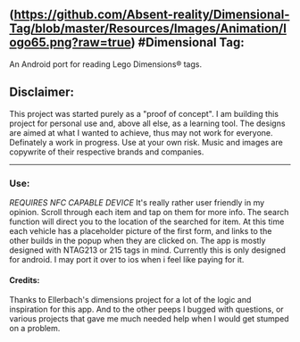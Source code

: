 ﻿(https://github.com/Absent-reality/Dimensional-Tag/blob/master/Resources/Images/Animation/logo65.png?raw=true)
#**Dimensional Tag:**
------------------
An Android port for reading Lego Dimensions® tags. 

## Disclaimer:
This project was started purely as a "proof of concept".
I am building this project for personal use and, above all else, as a learning tool. The designs are aimed at what I wanted to achieve, thus may not work for everyone. 
Definately a work in progress. Use at your own risk. Music and images are copywrite of their respective brands and companies.


-----------------------

### Use:
*REQUIRES NFC CAPABLE DEVICE*
It's really rather user friendly in my opinion. Scroll through each item and tap on them for more info. The search function will direct you to the location of the 
searched for item. At this time each vehicle has a placeholder picture of the first form, and links to the other builds in the popup when they are clicked on. 
The app is mostly designed with NTAG213 or 215 tags in mind. Currently this is only designed for android. I may port it over to ios when i feel like paying for it. 


#### Credits:
Thanks to Ellerbach's dimensions project for a lot of the logic and inspiration for this app. 
And to the other peeps I bugged with questions, or various projects that gave me much needed help when I would get stumped on a problem.
